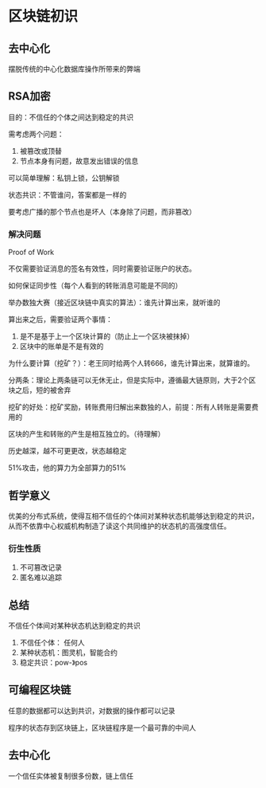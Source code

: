 # 区块链初识

## 去中心化

摆脱传统的中心化数据库操作所带来的弊端

## RSA加密

目的：不信任的个体之间达到稳定的共识

需考虑两个问题：

1. 被篡改或顶替
2. 节点本身有问题，故意发出错误的信息

可以简单理解：私钥上锁，公钥解锁

状态共识：不管谁问，答案都是一样的

要考虑广播的那个节点也是坏人（本身除了问题，而非篡改）

### 解决问题

Proof of Work

不仅需要验证消息的签名有效性，同时需要验证账户的状态。

如何保证同步性（每个人看到的转账消息可能是不同的）

举办数独大赛（接近区块链中真实的算法）：谁先计算出来，就听谁的

算出来之后，需要验证两个事情：

1. 是不是基于上一个区块计算的（防止上一个区块被抹掉）
2. 区块中的账单是不是有效的

为什么要计算（挖矿？）：老王同时给两个人转666，谁先计算出来，就算谁的。

分两条：理论上两条链可以无休无止，但是实际中，遵循最大链原则，大于2个区块之后，短的被舍弃

挖矿的好处：挖矿奖励，转账费用归解出来数独的人，前提：所有人转账是需要费用的

区块的产生和转账的产生是相互独立的。（待理解）

历史越深，越不可更更改，状态越稳定

51%攻击，他的算力为全部算力的51%



## 哲学意义

优美的分布式系统，使得互相不信任的个体间对某种状态机能够达到稳定的共识，从而不依靠中心权威机构制造了读这个共同维护的状态机的高强度信任。

### 衍生性质

1. 不可篡改记录
2. 匿名难以追踪

## 总结

不信任个体间对某种状态机达到稳定的共识

1. 不信任个体： 任何人
2. 某种状态机：图灵机，智能合约
3. 稳定共识：pow-》pos

## 可编程区块链

任意的数据都可以达到共识，对数据的操作都可以记录

程序的状态存到区块链上，区块链程序是一个最可靠的中间人

## 去中心化

一个信任实体被复制很多份数，链上信任

 